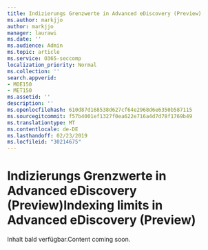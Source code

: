 ```yaml
---
title: Indizierungs Grenzwerte in Advanced eDiscovery (Preview)
ms.author: markjjo
author: markjjo
manager: laurawi
ms.date: ''
ms.audience: Admin
ms.topic: article
ms.service: O365-seccomp
localization_priority: Normal
ms.collection: ''
search.appverid:
- MOE150
- MET150
ms.assetid: ''
description: ''
ms.openlocfilehash: 610d87d168538d627cf64e2968d6e6350b587115
ms.sourcegitcommit: f57b4001ef1327f0ea622e716a4d7d78f1769b49
ms.translationtype: MT
ms.contentlocale: de-DE
ms.lasthandoff: 02/23/2019
ms.locfileid: "30214675"
---
```

# <a name="indexing-limits-in-advanced-ediscovery-preview"></a><span data-ttu-id="b8250-102">Indizierungs Grenzwerte in Advanced eDiscovery (Preview)</span><span class="sxs-lookup"><span data-stu-id="b8250-102">Indexing limits in Advanced eDiscovery (Preview)</span></span>

<span data-ttu-id="b8250-103">Inhalt bald verfügbar.</span><span class="sxs-lookup"><span data-stu-id="b8250-103">Content coming soon.</span></span>
